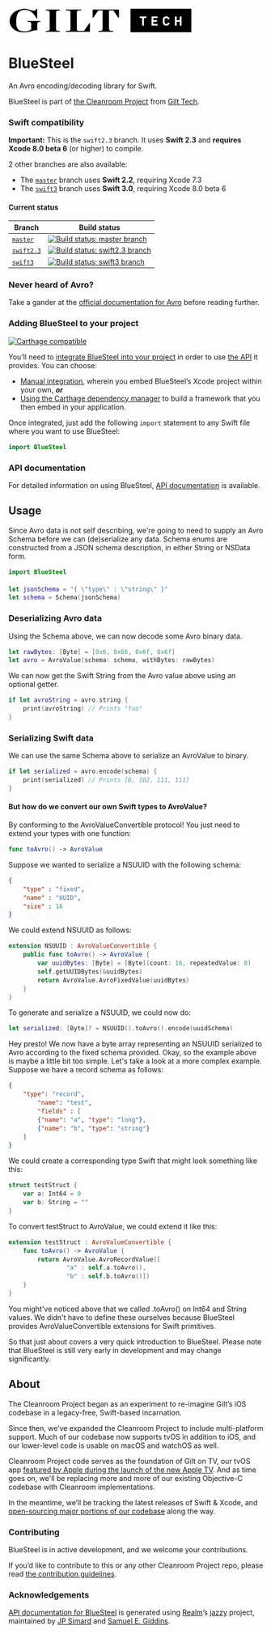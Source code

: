 ![Gilt Tech logo](https://raw.githubusercontent.com/gilt/Cleanroom/master/Assets/gilt-tech-logo.png)

# BlueSteel

An Avro encoding/decoding library for Swift.

BlueSteel is part of [the Cleanroom Project](https://github.com/gilt/Cleanroom) from [Gilt Tech](http://tech.gilt.com).


### Swift compatibility

**Important:** This is the `swift2.3` branch. It uses **Swift 2.3** and **requires Xcode 8.0 beta 6** (or higher) to compile.

2 other branches are also available:

- The [`master`](https://github.com/gilt/BlueSteel) branch uses **Swift 2.2**, requiring Xcode 7.3
- The [`swift3`](https://github.com/gilt/BlueSteel/tree/swift3) branch uses **Swift 3.0**, requiring Xcode 8.0 beta 6


#### Current status

Branch|Build status
--------|------------------------
[`master`](https://github.com/gilt/BlueSteel)|[![Build status: master branch](https://travis-ci.org/gilt/BlueSteel.svg?branch=master)](https://travis-ci.org/gilt/BlueSteel)
[`swift2.3`](https://github.com/gilt/BlueSteel/tree/swift2.3)|[![Build status: swift2.3 branch](https://travis-ci.org/gilt/BlueSteel.svg?branch=swift2.3)](https://travis-ci.org/gilt/BlueSteel)
[`swift3`](https://github.com/gilt/BlueSteel/tree/swift3)|[![Build status: swift3 branch](https://travis-ci.org/gilt/BlueSteel.svg?branch=swift3)](https://travis-ci.org/gilt/BlueSteel)


### Never heard of Avro?

Take a gander at the [official documentation for Avro](http://avro.apache.org/docs/current/) before reading further.


### Adding BlueSteel to your project

[![Carthage compatible](https://img.shields.io/badge/Carthage-compatible-4BC51D.svg?style=flat)](https://github.com/Carthage/Carthage)

You’ll need to [integrate BlueSteel into your project](https://github.com/gilt/BlueSteel/blob/master/INTEGRATION.md) in order to use [the API](https://rawgit.com/gilt/BlueSteel/master/Documentation/API/index.html) it provides. You can choose:

- [Manual integration](https://github.com/gilt/BlueSteel/blob/master/INTEGRATION.md#manual-integration), wherein you embed BlueSteel’s Xcode project within your own, **_or_**
- [Using the Carthage dependency manager](https://github.com/gilt/BlueSteel/blob/master/INTEGRATION.md#carthage-integration) to build a framework that you then embed in your application.

Once integrated, just add the following `import` statement to any Swift file where you want to use BlueSteel:

```swift
import BlueSteel
```


### API documentation

For detailed information on using BlueSteel, [API documentation](https://rawgit.com/gilt/BlueSteel/master/Documentation/API/index.html) is available.


## Usage

Since Avro data is not self describing, we're going to need to supply an Avro Schema before we can (de)serialize any data. Schema enums are constructed from a JSON schema description, in either String or NSData form.

```swift
import BlueSteel

let jsonSchema = "{ \"type\" : \"string\" }"
let schema = Schema(jsonSchema)
```

### Deserializing Avro data

Using the Schema above, we can now decode some Avro binary data.

```swift
let rawBytes: [Byte] = [0x6, 0x66, 0x6f, 0x6f]
let avro = AvroValue(schema: schema, withBytes: rawBytes)
```

We can now get the Swift String from the Avro value above using an optional getter.
```swift
if let avroString = avro.string {
    print(avroString) // Prints "foo"
}
```

### Serializing Swift data

We can use the same Schema above to serialize an AvroValue to binary.

```swift
if let serialized = avro.encode(schema) {
    print(serialized) // Prints [6, 102, 111, 111]
}
```

#### But how do we convert our own Swift types to AvroValue?

By conforming to the AvroValueConvertible protocol! You just need to extend your types with one function:
```swift
func toAvro() -> AvroValue
```

Suppose we wanted to serialize a NSUUID with the following schema:

```JSON
{
    "type" : "fixed",
    "name" : "UUID",
    "size" : 16
}
```

We could extend NSUUID as follows:

```swift
extension NSUUID : AvroValueConvertible {
    public func toAvro() -> AvroValue {
        var uuidBytes: [Byte] = [Byte](count: 16, repeatedValue: 0)
        self.getUUIDBytes(&uuidBytes)
        return AvroValue.AvroFixedValue(uuidBytes)
    }
}
```

To generate and serialize a NSUUID, we could now do:

```swift
let serialized: [Byte]? = NSUUID().toAvro().encode(uuidSchema)
```
Hey presto! We now have a byte array representing an NSUUID serialized to Avro according to the fixed schema provided.
Okay, so the example above is maybe a little bit too simple. Let's take a look at a more complex example. Suppose we have a record schema as follows:

```JSON
{
    "type": "record", 
        "name": "test",
        "fields" : [
        {"name": "a", "type": "long"},
        {"name": "b", "type": "string"}
    ]
}
```

We could create a corresponding type Swift that might look something like this:
```swift
struct testStruct {
    var a: Int64 = 0
    var b: String = ""
}
```

To convert testStruct to AvroValue, we could extend it like this:

```swift
extension testStruct : AvroValueConvertible {
    func toAvro() -> AvroValue {
        return AvroValue.AvroRecordValue([
                "a" : self.a.toAvro(),
                "b" : self.b.toAvro()])
    }
}
```

You might've noticed above that we called .toAvro() on Int64 and String values. We didn't have to define these ourselves because BlueSteel provides AvroValueConvertible extensions for Swift primitives.

So that just about covers a very quick introduction to BlueSteel. Please note that BlueSteel is still very early in development and may change significantly.


## About

The Cleanroom Project began as an experiment to re-imagine Gilt’s iOS codebase in a legacy-free, Swift-based incarnation.

Since then, we’ve expanded the Cleanroom Project to include multi-platform support. Much of our codebase now supports tvOS in addition to iOS, and our lower-level code is usable on macOS and watchOS as well.

Cleanroom Project code serves as the foundation of Gilt on TV, our tvOS app [featured by Apple during the launch of the new Apple TV](http://www.apple.com/apple-events/september-2015/). And as time goes on, we'll be replacing more and more of our existing Objective-C codebase with Cleanroom implementations.

In the meantime, we’ll be tracking the latest releases of Swift & Xcode, and [open-sourcing major portions of our codebase](https://github.com/gilt/Cleanroom#open-source-by-default) along the way.


### Contributing

BlueSteel is in active development, and we welcome your contributions.

If you’d like to contribute to this or any other Cleanroom Project repo, please read [the contribution guidelines](https://github.com/gilt/Cleanroom#contributing-to-the-cleanroom-project).


### Acknowledgements

[API documentation for BlueSteel](https://rawgit.com/gilt/BlueSteel/master/Documentation/API/index.html) is generated using [Realm](http://realm.io)’s [jazzy](https://github.com/realm/jazzy/) project, maintained by [JP Simard](https://github.com/jpsim) and [Samuel E. Giddins](https://github.com/segiddins).

